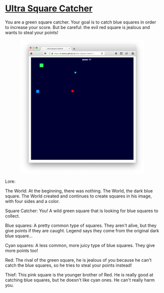 # [Ultra Square Catcher](https://s-poony.github.io/Ultra-Square-Catcher-USC-/jeuvideo.html)

You are a green square catcher. Your goal is to catch blue squares in order to increase your score. But be careful: the evil red square is jealous and wants to steal your points!

<p align="center">
  <img src="./img/screenshot.png" alt="A screenshot of Ultra Square Catcher" width="80%">
</p>

Lore:

The World: At the beginning, there was nothing. The World, the dark blue square. The World created and continues to create squares in his image, with four sides and a color.

Square Catcher: You! A wild green square that is looking for blue squares to collect.

Blue squares: A pretty common type of squares. They aren't alive, but they give points if they are caught. Legend says they come from the original dark blue square...

Cyan squares: A less common, more juicy type of blue squares. They give more points too!

Red: The rival of the green square, he is jealous of you because he can't catch the blue squares, so he tries to steal your points instead!

Thief: This pink square is the younger brother of Red. He is really good at catching blue squares, but he doesn't like cyan ones. He can't really harm you.
